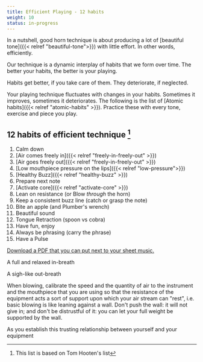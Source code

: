```yaml
---
title: Efficient Playing - 12 habits
weight: 10
status: in-progress
---
```


In a nutshell, good horn technique is about producing a lot of [beautiful tone]({{< relref "beautiful-tone">}}) with little effort. In other words, efficiently.

Our technique is a dynamic interplay of habits that we form over time. The better your habits, the better is your playing.

Habits get better, if you take care of them. They deteriorate, if neglected.

Your playing technique fluctuates with changes in your habits. Sometimes it improves, sometimes it deteriorates. The following is the list of [Atomic habits]({{< relref "atomic-habits" >}}). Practice these with every tone, exercise and piece you play.

## 12 habits of efficient technique [^based-on]

[^based-on]: This list is based on Tom Hooten's list

1. Calm down
1. [Air comes freely in]({{< relref "freely-in-freely-out" >}})
1. [Air goes freely out]({{< relref "freely-in-freely-out" >}})
1. [Low mouthpiece pressure on the lips]({{< relref "low-pressure">}})
1. [Healthy Buzz]({{< relref "healthy-buzz" >}})
1. Prepare next note
1. [Activate core]({{< relref "activate-core" >}})
1. Lean on resistance (or Blow _through_ the horn)
1. Keep a consistent buzz line (catch or grasp the note)
1. Bite an apple (and Plumber's wrench)
1. Beautiful sound
1. Tongue Retraction (spoon vs cobra)
1. Have fun, enjoy
1. Always be phrasing (carry the phrase)
1. Have a Pulse

[Download a PDF that you can put next to your sheet music.](./checklist.pdf)

A full and relaxed in-breath

A sigh-like out-breath

When blowing, calibrate the speed and the quantity of air to the instrument and the mouthpiece that you are using so that the resistance of the equipment acts a sort of support upon which your air stream can "rest", i.e. basic blowing is like leaning against a wall. Don't push the wall: it will not give in; and don't be distrustful of it: you can let your full weight be supported by the wall.

As you establish this trusting relationship between yourself and your equipment

